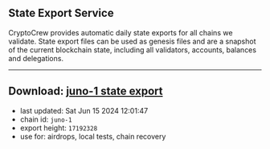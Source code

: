 ## State Export Service
CryptoCrew provides automatic daily state exports for all chains we validate. State export files can be used as genesis files and are a snapshot of the current blockchain state, including all validators, accounts, balances and delegations.

---
**Download: [juno-1 state export](https://dl-eu2.ccvalidators.com/SERVICE/juno/juno-1_export_17192328.json)**
---

- last updated: Sat Jun 15 2024 12:01:47
- chain id: `juno-1`
- export height: `17192328`
- use for: airdrops, local tests, chain recovery
